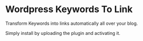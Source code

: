 Wordpress Keywords To Link
==================

Transform Keywords into links automatically all over your blog.

Simply install by uploading the plugin and activating it.
